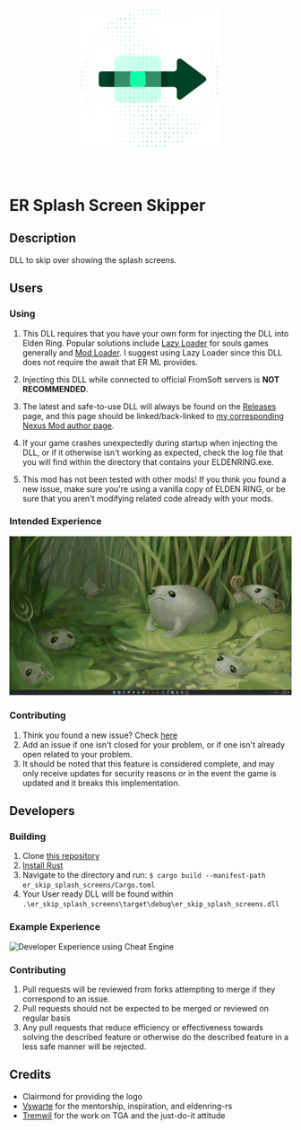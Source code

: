 <p align="center" style="margin-bottom: 5rem">
  <a href="./readme.md">
    <img alt="Elden Ring Splash Screen Skipper Logo" src="./logo.svg" alt="ER Skip Startup Cutscenes Logo" width="250">
    
  </a>
</p>

# ER Splash Screen Skipper

## Description
DLL to skip over showing the splash screens.

## Users

### Using
1. This DLL requires that you have your own form for injecting the DLL into Elden Ring. Popular solutions include [Lazy Loader](https://www.nexusmods.com/darksouls3/mods/677) for souls games generally and [Mod Loader](https://github.com/techiew/EldenRingModLoader). I suggest using Lazy Loader since this DLL does not require the await that ER ML provides.

1. Injecting this DLL while connected to official FromSoft servers is **NOT RECOMMENDED**.

1. The latest and safe-to-use DLL will always be found on the [Releases](https://github.com/chozandrias76/er-skip-splash-screens/releases) page, and this page should be linked/back-linked to [my corresponding Nexus Mod author page](https://next.nexusmods.com/profile/xenos76/mods).

1. If your game crashes unexpectedly during startup when injecting the DLL, or if it otherwise isn't working as expected, check the log file that you will find within the directory that contains your ELDENRING.exe.

1. This mod has not been tested with other mods! If you think you found a new issue, make sure you're using a vanilla copy of ELDEN RING, or be sure that you aren't modifying related code already with your mods.

### Intended Experience
![User experience using Lazy Loader](/user.gif)

### Contributing
1. Think you found a new issue? Check [here](https://github.com/chozandrias76/er-skip-splash-screens/issues) 
1. Add an issue if one isn't closed for your problem, or if one isn't already open related to your problem.
1. It should be noted that this feature is considered complete, and may only receive updates for security reasons or in the event the game is updated and it breaks this implementation.

## Developers

### Building
1. Clone [this repository](/)
1. [Install Rust](https://rust-lang.github.io/rustup/installation/index.html)
1. Navigate to the directory and run: `$ cargo build --manifest-path er_skip_splash_screens/Cargo.toml`
1. Your User ready DLL will be found within `.\er_skip_splash_screens\target\debug\er_skip_splash_screens.dll`

### Example Experience
![Developer Experience using Cheat Engine](/dev.gif)

### Contributing
1. Pull requests will be reviewed from forks attempting to merge if they correspond to an issue.
1. Pull requests should not be expected to be merged or reviewed on regular basis
1. Any pull requests that reduce efficiency or effectiveness towards solving the described feature or otherwise do the described feature in a less safe manner will be rejected.

## Credits
* Clairmond for providing the logo
* [Vswarte](https://github.com/vswarte) for the mentorship, inspiration, and eldenring-rs
* [Tremwil](https://github.com/tremwil) for the work on TGA and the just-do-it attitude